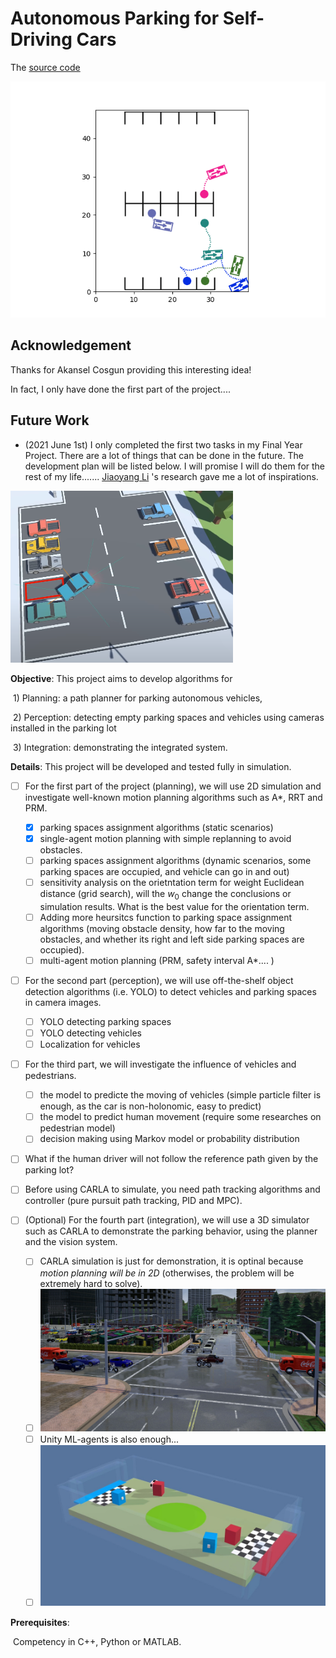 

# Autonomous Parking for Self-Driving Cars

The [source code](https://github.com/randoruf/ece4095-parking-system-demo) 



![prioritized_goal_example_presentation](prioritized_goal_example_presentation.gif)

## Acknowledgement

Thanks for Akansel Cosgun providing this interesting idea!

In fact, I only have done the first part of the project.... 



## Future Work 

- (2021 June 1st)  I only completed the first two tasks in my Final Year Project. There are a lot of things that can be done in the future. The development plan will be listed below. I will promise I will do them for the rest of my life....... [Jiaoyang Li](https://jiaoyangli.me/research/) 's research gave me a lot of inspirations. 



![img](MVMiRdTNBz1Ggecv5drKgtxKQSbUeHSEpkA7-1OttwxVKvtvrV2DW4wgBpN0Y7jBXe3w5VKj13QWs04U3m6k--ILtcggJNXD-FPYi54OM7DTbFHi4R0VRHmQGXldPELLQNqtRnQm.png)

**Objective**: This project aims to develop algorithms for 

​	1) Planning: a path planner for parking autonomous vehicles, 

​	2) Perception: detecting empty parking spaces and vehicles using cameras installed in the parking lot

​	3) Integration: demonstrating the integrated system.

**Details**: This project will be developed and tested fully in simulation. 

- [ ] For the first part of the project (planning), we will use 2D simulation and investigate well-known motion planning algorithms such as A*, RRT and PRM. 
  - [x] parking spaces assignment algorithms (static scenarios)
  - [x] single-agent motion planning with simple replanning to avoid obstacles. 
  - [ ] parking spaces assignment algorithms (dynamic scenarios, some parking spaces are occupied, and vehicle can go in and out)
  - [ ] sensitivity analysis on the orietntation term for weight Euclidean distance (grid search), will the $w_0$ change the conclusions or simulation results. What is the best value for the orientation term. 
  - [ ] Adding more heursitcs function to parking space assignment algorithms (moving obstacle density, how far to the moving obstacles, and whether its right and left side parking spaces are occupied). 
  - [ ] multi-agent motion planning (PRM, safety interval A*.... )

- [ ] For the second part (perception), we will use off-the-shelf object detection algorithms (i.e. YOLO) to detect vehicles and parking spaces in camera images. 
  - [ ] YOLO detecting parking spaces 
  - [ ] YOLO detecting vehicles 
  - [ ] Localization for vehicles 
- [ ] For the third part, we will investigate the influence of vehicles and pedestrians. 
  - [ ] the model to predicte the moving of vehicles (simple particle filter is enough, as the car is non-holonomic, easy to predict)
  - [ ] the model to predict human movement (require some researches on pedestrian model)
  - [ ] decision making using Markov model or probability distribution
- [ ] What if the human driver will not follow the reference path given by the parking lot? 
- [ ] Before using CARLA to simulate, you need path tracking algorithms and controller (pure pursuit path tracking, PID and MPC). 

- [ ] (Optional) For the fourth part (integration), we will use a 3D simulator such as CARLA to demonstrate the parking behavior, using the planner and the vision system.
  - [ ] CARLA simulation is just for demonstration, it is optinal because *motion planning will be in 2D* (otherwises, the problem will be extremely hard to solve). 
  - [ ] ![](data-original.jpg)
  - [ ] Unity ML-agents is also enough... 
  - [ ] ![Unity ML-Agents Environment - SoccerTwos - YouTube](maxresdefault.jpg)

**Prerequisites**: 

​	Competency in C++, Python or MATLAB.


